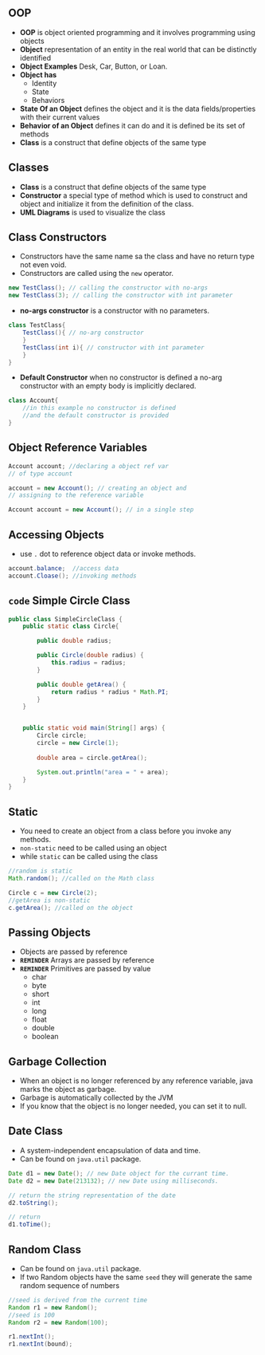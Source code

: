 ## OOP
- **OOP** is object oriented programming and it involves programming using objects
- **Object** representation of an entity in the real world that can be distinctly identified
- **Object Examples** Desk, Car, Button, or Loan.
- **Object has**  
    - Identity
    - State
    - Behaviors
- **State Of an Object** defines the object and it is the data fields/properties with their current values
- **Behavior of an Object** defines it can do and it is defined be its set of methods
- **Class** is a construct that define objects of the same type

## Classes
- **Class** is a construct that define objects of the same type
- **Constructor** a special type of method which is used to construct and object and initialize it from the definition of the class.
- **UML Diagrams** is used to visualize the class

## Class Constructors
- Constructors have the same name sa the class and have no return type not even void.
- Constructors are called using the `new` operator.
```java
new TestClass(); // calling the constructor with no-args
new TestClass(3); // calling the constructor with int parameter
``` 
- **no-args constructor** is a constructor with no parameters.
```java
class TestClass{
    TestClass(){ // no-arg constructor
    }   
    TestClass(int i){ // constructor with int parameter
    }   
}
```
- **Default Constructor** when no constructor is defined a no-arg constructor with an empty body is implicitly declared.
```java
class Account{
    //in this example no constructor is defined
    //and the default constructor is provided
}
```

## Object Reference Variables
```java
Account account; //declaring a object ref var
// of type account

account = new Account(); // creating an object and 
// assigning to the reference variable

Account account = new Account(); // in a single step
```

## Accessing Objects
- use `.` dot to reference object data or invoke methods.
```java
account.balance;  //access data
account.Cloase(); //invoking methods
```

## `code` Simple Circle Class
```java
public class SimpleCircleClass {
    public static class Circle{

        public double radius;

        public Circle(double radius) {
            this.radius = radius;
        }

        public double getArea() {
            return radius * radius * Math.PI;
        }
    }


    public static void main(String[] args) {
        Circle circle;
        circle = new Circle(1);
        
        double area = circle.getArea();

        System.out.println("area = " + area);
    }
}
```

## Static
- You need to create an object from a class before you invoke any methods.
- `non-static` need to be called using an object
- while `static` can be called using the class
```java
//random is static
Math.random(); //called on the Math class

Circle c = new Circle(2); 
//getArea is non-static
c.getArea(); //called on the object
```

## Passing Objects
- Objects are passed by reference
- **`REMINDER`** Arrays are passed by reference
- **`REMINDER`** Primitives are passed by value
    - char
    - byte
    - short
    - int
    - long
    - float
    - double
    - boolean

## Garbage Collection
- When an object is no longer referenced by any reference variable, java marks the object as garbage.
- Garbage is automatically collected by the JVM
- If you know that the object is no longer needed, you can set it to null.

## Date Class
- A system-independent encapsulation of data and time.
- Can be found on `java.util` package.
```java
Date d1 = new Date(); // new Date object for the currant time. 
Date d2 = new Date(213132); // new Date using milliseconds.

// return the string representation of the date
d2.toString(); 

// return 
d1.toTime();
```

## Random Class
- Can be found on `java.util` package.
- If two Random objects have the same `seed` they will generate the same random sequence of numbers
```java
//seed is derived from the current time 
Random r1 = new Random();
//seed is 100
Random r2 = new Random(100);

r1.nextInt();
r1.nextInt(bound);
```